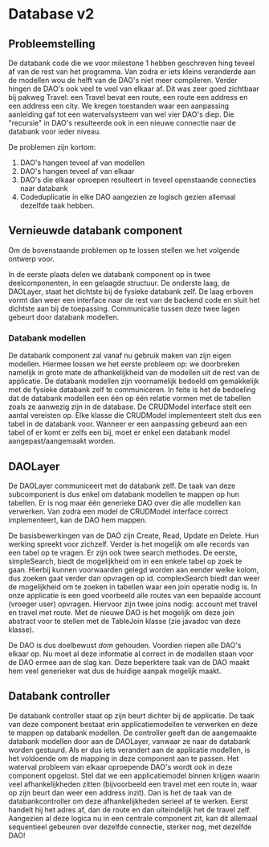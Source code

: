 # Database v2

## Probleemstelling

De databank code die we voor milestone 1 hebben geschreven hing teveel af van de rest van het programma. Van zodra er iets kleins veranderde aan de modellen wou de helft van de DAO's niet meer compileren. Verder hingen de DAO's ook veel te veel van elkaar af. Dit was zeer goed zichtbaar bij pakweg Travel: een Travel bevat een route, een route een address en een address een city. We kregen toestanden waar een aanpassing aanleiding gaf tot een watervalsysteem van wel vier DAO's diep. Die "recursie" in DAO's resulteerde ook in een nieuwe connectie naar de databank voor ieder niveau.

De problemen zijn kortom:

1. DAO's hangen teveel af van modellen
2. DAO's hangen teveel af van elkaar
3. DAO's die elkaar oproepen resulteert in teveel openstaande connecties naar databank
4. Codeduplicatie in elke DAO aangezien ze logisch gezien allemaal dezelfde taak hebben.

## Vernieuwde databank component

Om de bovenstaande problemen op te lossen stellen we het volgende ontwerp voor.

In de eerste plaats delen we databank component op in twee deelcomponenten, in een gelaagde structuur. De onderste laag, de DAOLayer, staat het dichtste bij de fysieke databank zelf. De laag erboven vormt dan weer een interface naar de rest van de backend code en sluit het dichtste aan bij de toepassing. Communicatie tussen deze twee lagen gebeurt door databank modellen.

### Databank modellen

De databank component zal vanaf nu gebruik maken van zijn eigen modellen. Hiermee lossen we het eerste probleem op: we doorbreken namelijk in grote mate de afhankelijkheid van de modellen uit de rest van de applicatie. De databank modellen zijn voornamelijk bedoeld om gemakkelijk met de fysieke databank zelf te communiceren. In feite is het de bedoeling dat de databank modellen een één op één relatie vormen met de tabellen zoals ze aanwezig zijn in de database. De CRUDModel interface stelt een aantal vereisten op. Elke klasse die CRUDModel implementeert stelt dus een tabel in de databank voor. Wanneer er een aanpassing gebeurd aan een tabel of er komt er zelfs een bij, moet er enkel een databank model aangepast/aangemaakt worden.

## DAOLayer

De DAOLayer communiceert met de databank zelf. De taak van deze subcomponent is dus enkel om databank modellen te mappen op hun tabellen. Er is nog maar één generieke DAO over die alle modellen kan verwerken. Van zodra een model de CRUDModel interface correct implementeert, kan de DAO hem mappen.

 De basisbewerkingen van de DAO zijn Create, Read, Update en Delete. Hun werking spreekt voor zichzelf. Verder is het mogelijk om alle records van een tabel op te vragen. Er zijn ook twee search methodes. De eerste, simpleSearch, biedt de mogelijkheid om in een enkele tabel op zoek te gaan. Hierbij kunnen voorwaarden gelegd worden aan eender welke kolom, dus zoeken gaat verder dan opvragen op id. complexSearch biedt dan weer de mogelijkheid om te zoeken in tabellen waar een join operatie nodig is. In onze applicatie is een goed voorbeeld alle routes van een bepaalde account (vroeger user) opvragen. Hiervoor zijn twee joins nodig: account met travel en travel met route. Met de nieuwe DAO is het mogelijk om deze join abstract voor te stellen met de TableJoin klasse (zie javadoc van deze klasse).

 De DAO is dus doelbewust _dom_ gehouden. Voordien riepen alle DAO's elkaar op. Nu moet al deze informatie al correct in de modellen staan voor de DAO ermee aan de slag kan. Deze beperktere taak van de DAO maakt hem veel generieker wat dus de huidige aanpak mogelijk maakt.

 ## Databank controller

 De databank controller staat op zijn beurt dichter bij de applicatie. De taak van deze component bestaat erin applicatiemodellen te verwerken en deze te mappen op databank modellen. De controller geeft dan de aangemaakte databank modellen door aan de DAOLayer, vanwaar ze naar de databank worden gestuurd. Als er dus iets verandert aan de applicatie modellen, is het voldoende om de mapping in deze component aan te passen. Het waterval probleem van elkaar oproepende DAO's wordt ook in deze component opgelost. Stel dat we een applicatiemodel binnen krijgen waarin veel afhankelijkheden zitten (bijvoorbeeld een travel met een route in, waar op zijn beurt dan weer een address inzit). Dan is het de taak van de databankcontroller om deze afhankelijkheden serieel af te werken. Eerst handelt hij het adres af, dan de route en dan uiteindelijk het de travel zelf. Aangezien al deze logica nu in een centrale component zit, kan dit allemaal sequentieel gebeuren over dezelfde connectie, sterker nog, met dezelfde DAO!